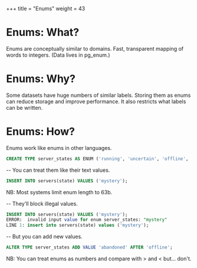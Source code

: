 +++
title = "Enums"
weight = 43

# Enums: What?

Enums are conceptually similar to domains.
Fast, transparent mapping of words to integers.
(Data lives in pg_enum.)

# Enums: Why?

Some datasets have huge numbers of similar labels.
Storing them as enums can reduce storage and improve performance.
It also restricts what labels can be written.

# Enums: How?

Enums work like enums in other languages.
````sql
CREATE TYPE server_states AS ENUM ('running', 'uncertain', 'offline', 'restarting');
````

--
You can treat them like their text values.
````sql
INSERT INTO servers(state) VALUES ('mystery');
````
NB: Most systems limit enum length to 63b.

--
They'll block illegal values.
````sql
INSERT INTO servers(state) VALUES ('mystery');
ERROR:  invalid input value for enum server_states: "mystery"
LINE 1: insert into servers(state) values ('mystery');
````

--
But you can add new values.
````sql
ALTER TYPE server_states ADD VALUE 'abandoned' AFTER 'offline';
````
NB: You can treat enums as numbers and compare with > and < but... don't.

